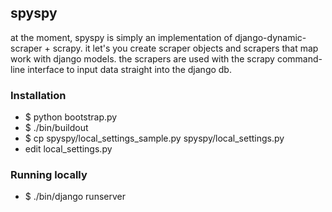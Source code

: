 ## spyspy ##

at the moment, spyspy is simply an implementation of django-dynamic-scraper + scrapy.
it let's you create scraper objects and scrapers that map work with django models.
the scrapers are used with the scrapy command-line interface to input data straight into the django db.

### Installation ###

* $ python bootstrap.py
* $ ./bin/buildout 
* $ cp spyspy/local_settings_sample.py spyspy/local_settings.py 
* edit local_settings.py 

### Running locally ###
* $ ./bin/django runserver